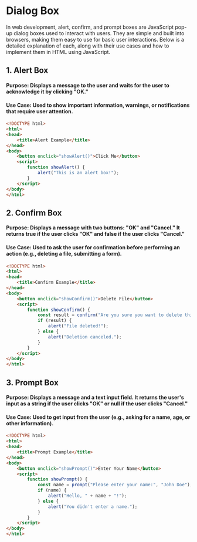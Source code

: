 # Dialog Box
In web development, alert, confirm, and prompt boxes are JavaScript pop-up dialog boxes used to interact with users. They are simple and built into browsers, making them easy to use for basic user interactions. Below is a detailed explanation of each, along with their use cases and how to implement them in HTML using JavaScript.

## 1. Alert Box
#### Purpose: Displays a message to the user and waits for the user to acknowledge it by clicking "OK."
#### Use Case: Used to show important information, warnings, or notifications that require user attention.
```html
<!DOCTYPE html>
<html>
<head>
    <title>Alert Example</title>
</head>
<body>
    <button onclick="showAlert()">Click Me</button>
    <script>
        function showAlert() {
            alert("This is an alert box!");
        }
    </script>
</body>
</html>
```

## 2. Confirm Box
#### Purpose: Displays a message with two buttons: "OK" and "Cancel." It returns true if the user clicks "OK" and false if the user clicks "Cancel."
#### Use Case: Used to ask the user for confirmation before performing an action (e.g., deleting a file, submitting a form).
```html
<!DOCTYPE html>
<html>
<head>
    <title>Confirm Example</title>
</head>
<body>
    <button onclick="showConfirm()">Delete File</button>
    <script>
        function showConfirm() {
            const result = confirm("Are you sure you want to delete this file?");
            if (result) {
                alert("File deleted!");
            } else {
                alert("Deletion canceled.");
            }
        }
    </script>
</body>
</html>
```

## 3. Prompt Box
#### Purpose: Displays a message and a text input field. It returns the user's input as a string if the user clicks "OK" or null if the user clicks "Cancel."
#### Use Case: Used to get input from the user (e.g., asking for a name, age, or other information).
```html
<!DOCTYPE html>
<html>
<head>
    <title>Prompt Example</title>
</head>
<body>
    <button onclick="showPrompt()">Enter Your Name</button>
    <script>
        function showPrompt() {
            const name = prompt("Please enter your name:", "John Doe");
            if (name) {
                alert("Hello, " + name + "!");
            } else {
                alert("You didn't enter a name.");
            }
        }
    </script>
</body>
</html>
```
